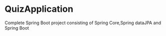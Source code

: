 # QuizApplication
Complete Spring Boot project consisting of Spring Core,Spring dataJPA and Spring Boot
